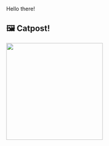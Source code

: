 Hello there!



## 🖼️ Catpost!

<sub>
    <img src="https://cdn2.thecatapi.com/images/3oc.gif" height="256">
</sub>

